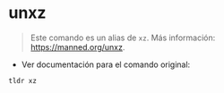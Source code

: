 # unxz

> Este comando es un alias de `xz`.
> Más información: <https://manned.org/unxz>.

- Ver documentación para el comando original:

`tldr xz`
